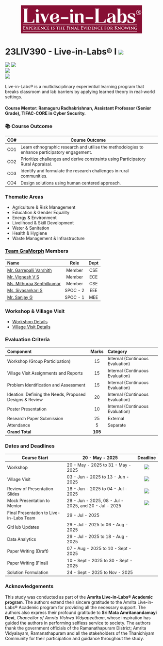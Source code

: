 <p align="center">
    <img src="Assets/LiL_Logo.png" alt ="Amrita TIFAC" width="400" />
</p>

# 23LIV390 - Live-in-Labs® I ![](https://img.shields.io/badge/Live-green)
![](https://img.shields.io/badge/Batch-24Engg-lightgreen) ![](https://img.shields.io/badge/UG-blue) <br/>
![](https://img.shields.io/badge/Credits-3-orange) <br/> ![](https://img.shields.io/badge/Students-5-gold) <br/> 

Live-in-Labs® is a multidisciplinary experiential learning program that breaks classroom and lab barriers by applying learned theory in real-world settings.

#### Course Mentor: Ramaguru Radhakrishnan, Assistant Professor (Senior Grade), TIFAC-CORE in Cyber Security.

### :books: Course Outcome

| CO#     | Course Outcome                                                                                     |
|---------|----------------------------------------------------------------------------------------------------|
| CO1     | Learn ethnographic research and utilise the methodologies to enhance participatory engagement.     |
| CO2     | Prioritize challenges and derive constraints using Participatory Rural Appraisal.                  |
| CO3     | Identify and formulate the research challenges in rural communities.                               |
| CO4     | Design solutions using human centered approach.                                                    |


### Thematic Areas

- Agriculture & Risk Management
- Education & Gender Equality
- Energy & Environment
- Livelihood & Skill Development
- Water & Sanitation
- Health & Hygiene
- Waste Management & Infrastructure

### [Team GraMorph](https://github.com/Amrita-TIFAC-Cyber-Blockchain/Team-GraMorph) Members

|                            Name                            |           Role         |      Dept      |
|:-----------------------------------------------------------|:----------------------:|:--------------:|
| [Mr. Garrepalli Varshith](https://github.com/GVR2007)      |        Member          |      CSE       |
| [Mr. Vignesh V S](https://github.com/Vigneshvs2007)        |        Member          |      ECE       |
| [Ms. Mithuraa Senthilkumar](https://github.com/mith-sen)   |        Member          |      CSE       |
| [Ms. Sivasankari S](https://github.com/sivasankari0109)    |        SPOC - 2        |      EEE       |
| [Mr. Sanjay G](https://github.com/sanhub52)                |        SPOC - 1        |      MEE       |

### Workshop & Village Visit
- [Workshop Details]()
- [Village Visit Details]()

### Evaluation Criteria

| Component                                                   |  Marks | Category                         |
|:------------------------------------------------------------|:------:|:---------------------------------|
| Workshop (Group Participation)                              | 15     | Internal (Continuous Evaluation) |
| Village Visit Assignments and Reports                       | 15     | Internal (Continuous Evaluation) |
| Problem Identification and Assessment                       | 15     | Internal (Continuous Evaluation) |
| Ideation: Defining the Needs, Proposed Designs & Review     | 20     | Internal (Continuous Evaluation) |
| Poster Presentation                                         | 10     | Internal (Continuous Evaluation) |
| Research Paper Submission                                   | 25     | External                         |
| Attendance                                                  | 5      | Separate                         |
| **Grand Total**                                             | **105**|                                 |

### Dates and Deadlines

| Course Start | 20 - May - 2025 | Deadline | 
|--------------|-----------------|:--------:|
| Workshop     | 20 - May - 2025 to 31 - May - 2025 |  ![](https://img.shields.io/badge/Completed-darkgreen) | 
| Village Visit | 03 - Jun - 2025 to 13 - Jun - 2025 |  ![](https://img.shields.io/badge/Completed-darkgreen) |
| Review of Presentation Slides | 18 - Jun - 2025 to 04 - Jul - 2025 |  ![](https://img.shields.io/badge/Completed-darkgreen) |
| Mock Presentation to Mentor | 28 - Jun - 2025, 08 - Jul - 2025, and 20 - Jul - 2025  |  ![](https://img.shields.io/badge/Completed-darkgreen)  |
| Final Presentation to Live-in-Labs Team| 29 - Jul - 2025 |   |
| GitHub Updates    | 29 - Jul - 2025 to 06 - Aug - 2025 |  |
| Data Analytics    | 29 - Jul - 2025 to 18 - Aug - 2025 |  |
| Paper Writing (Draft)     | 07 - Aug - 2025 to 10 - Sept - 2025 |  |
| Paper Writing (Final)     | 10 - Sept - 2025 to 30 - Sept - 2025 |  |
| Solution Formulation | 24 - Sept - 2025 to Nov - 2025 | | 

### Acknowledgements
This study was conducted as part of the **Amrita Live-in-Labs® Academic program**. The authors extend their sincere gratitude to the Amrita Live-in-Labs® Academic program for providing all the necessary support. The authors also express their profound gratitude to **Sri Mata Amritanandamayi Devi**, _Chancellor of Amrita Vishwa Vidyapeetham_, whose inspiration has guided the authors in performing selfless service to society. The authors thank the government officials of the  Ramanathapuram District; Amrita Vidyalayam, Ramanathapuram and all the stakeholders of the Thanichiyam Community for their participation and guidance throughout the study.

